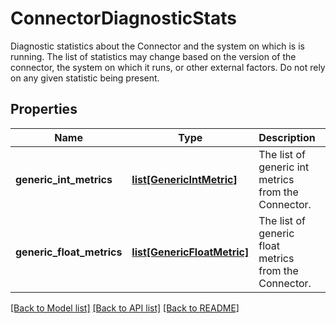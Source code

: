 # ConnectorDiagnosticStats

Diagnostic statistics about the Connector and the system on which is is running. The list of statistics may change based on the version of the connector, the system on which it runs, or other external factors. Do not rely on any given statistic being present. 
## Properties
Name | Type | Description | Notes
------------ | ------------- | ------------- | -------------
**generic_int_metrics** | [**list[GenericIntMetric]**](GenericIntMetric.md) | The list of generic int metrics from the Connector. | 
**generic_float_metrics** | [**list[GenericFloatMetric]**](GenericFloatMetric.md) | The list of generic float metrics from the Connector. | 

[[Back to Model list]](../README.md#documentation-for-models) [[Back to API list]](../README.md#documentation-for-api-endpoints) [[Back to README]](../README.md)


